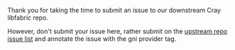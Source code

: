 Thank you for taking the time to submit an issue to our downstream Cray libfabric repo.

However, don't submit your issue here, rather submit on the [upstream repo issue list](https://github.com/ofiwg/libfabric/issues)
and annotate the issue with the gni provider tag.



